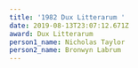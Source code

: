 ```yaml
---
title: '1982 Dux Litterarum '
date: 2019-08-13T23:07:12.671Z
award: Dux Litterarum
person1_name: Nicholas Taylor
person2_name: Bronwyn Labrum
---
```



